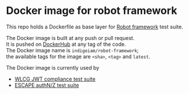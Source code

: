 # Docker image for robot framework

This repo holds a Dockerfile as base layer for [Robot framework][robot] test suite.

The Docker image is built at any push or pull request.  
It is pushed on [DockerHub][docker] at any tag of the code.  
The Docker image name is `indigoiam/robot-framework`;  
the available tags for the image are `<sha>`, `<tag>` and `latest`.

The Docker image is currently used by

* [WLCG JWT compliance test suite][wlcg-jwt-compliance-tests]
* [ESCAPE authN/Z test suite][escape-auth-tests]

[robot]: https://robotframework.org/
[docker]: https://hub.docker.com/r/indigoiam/robot-framework
[wlcg-jwt-compliance-tests]: https://github.com/indigo-iam/wlcg-jwt-compliance-tests
[escape-auth-tests]: https://github.com/indigo-iam/escape-auth-tests